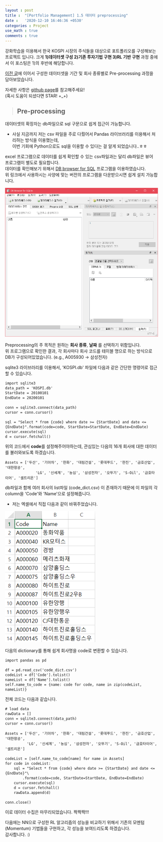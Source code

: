 ```yaml
---
layout : post
title :  "[Portfolio Management] 1.5 데이터 preprocessing"
date :   '2020-12-10 16:46:36 +0530'
categories : Project
use_math : true  
comments : true  
---
```


강화학습을 이용해서 한국 KOSPI 시장의 주식들을 대상으로 포트폴리오를 구성해보는 프로젝트 입니다.
크게 **1)데이터셋 구성 2)기존 투자기법 구현 3)RL 기반 구현** 과정 중에서 이 포스팅은 1)의 후반에 해당합니다.  

[이전 글](https://hanseul-jeong.github.io/project/2020/11/25/Portfolio-Management-%EB%8D%B0%EC%9D%B4%ED%84%B0%EC%85%8B-%EA%B5%AC%EC%84%B1%ED%95%98%EA%B8%B0.html, "데이터셋 구성")에 이어서 구성한 데이터셋을 기간 및 회사 종류별로 Pre-processing 과정을 담아보았습니다.   

자세한 사항은 [github page](https://github.com/hanseul-jeong/Portfolios "내 깃헙")를 참고해주세요!  
(혹시 도움이 되셨다면 STAR! +_+)


> ## Pre-processing

데이터셋의 확장자는 db파일으로 sql 구문으로 쉽게 접근이 가능합니다.    

- 사실 지금까지 저는 csv 파일을 주로 다뤘어서 Pandas 라이브러리를 이용해서 처리하는 방식을 이용했는데,  
    이번 기회에 Python으로도 sql을 이용할 수 있다는 걸 알게 되었습니다..ㅎㅎ  

excel 프로그램으로 데이터를 쉽게 확인할 수 있는 csv파일과는 달리 db파일은 뷰어 프로그램이 별도로 필요합니다.  
데이터를 확인해보기 위해서 [DB browser for SQL](https://sqlitebrowser.org/dl/) 프로그램을 이용하였습니다.  
위 링크에서 사용하시는 사양에 맞는 버전의 프로그램을 다운받으시면 쉽게 설치 가능합니다.    

![Image DBbrowser](/assets/img/dbbrowser.PNG)  

Preprocessing의 주 목적은 원하는 **회사 종류**, **날짜** 를 선택하기 위함입니다.  
위 프로그램으로 확인한 결과, 각 회사마다 회사 코드를 테이블 명으로 하는 방식으로 DB가 구성되어있었습니다. (e.g., A005930 -> 삼성전자)

sqlite3 라이브러리를 이용해서, 'KOSPI.db' 파일에 다음과 같은 간단한 명령어로 접근할 수 있습니다.  

    import sqlite3
    data_path = 'KOSPI.db'
    StartDate = 20100101
    EndDate = 20200101
    
    conn = sqlite3.connect(data_path)
    cursor = conn.cursor()
    
    sql = "Select * from {code} where date >= {StartDate} and date <= {EndDate}".format(code=code, StartDate=StartDate, EndDate=EndDate)
    cursor.execute(sql)
    d = cursor.fetchall()

위의 코드에서 **code**를 설정해주어야하는데, 관심있는 다음의 16개 회사에 대한 데이터를 불러와보도록 하겠습니다.

    Assets = ['두산', '기아차', '한화', '대림건설', '롯데푸드', '한진', '금호산업', '대한항공',
                  'LG', '신세계', '농심', '삼성전자', '오뚜기', 'S-Oil', '금호타이어', '셀트리온']   

db파일과 함께 여러 회사의 list파일 (code_dict.csv) 이 존재하기 때문에 이 파일의 각 column을 'Code'와 'Name'으로 설정해줍니다. 
- 저는 엑셀에서 직접 다음과 같이 바꿔주었습니다.  

![Image dictExample](/assets/img/dict_example.PNG)  

다음의 dictionary를 통해 쉽게 회사명을 code로 변환할 수 있습니다.    

    import pandas as pd
    
    df = pd.read_csv('code_dict.csv')
    codeList = df['Code'].tolist()
    nameList = df['Name'].tolist()
    self.name_to_code = {name: code for code, name in zip(codeList, nameList)}

전체 코드는 다음과 같습니다.  

    # load data
    rawData = []
    conn = sqlite3.connect(data_path)
    cursor = conn.cursor()
    
    Assets = ['두산', '기아차', '한화', '대림건설', '롯데푸드', '한진', '금호산업', '대한항공',
              'LG', '신세계', '농심', '삼성전자', '오뚜기', 'S-Oil', '금호타이어', '셀트리온'] 
    
    codeList = [self.name_to_code[name] for name in Assets]
    for code in codeList:
        sql = "Select * from {code} where date >= {StartDate} and date <= {EndDate}"\
            .format(code=code, StartDate=StartDate, EndDate=EndDate)
        cursor.execute(sql)
        d = cursor.fetchall()
        rawData.append(d)
        
    conn.close()


이로 데이터 수집은 마무리되었습니다. 짝짝짝!!!   

다음에는 NN으로 구성한 RL 알고리즘의 성능을 비교하기 위해서 기존의 모멘텀 (Momentum) 기법들을 구현하고, 각 성능을 보여드리도록 하겠습니다.  
감사합니다. :)  
